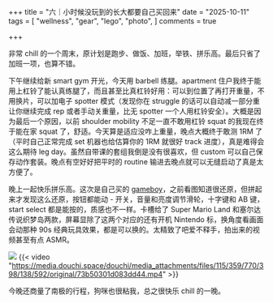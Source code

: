 +++
title = "六｜小时候没玩到的长大都要自己买回来"
date = "2025-10-11"
tags = [
    "wellness",
    "gear",
    "lego",
    "photo",
]
comments = true

+++

非常 chill 的一个周末，原计划是跑步、做饭、加班，举铁、拼乐高。最后只省了加班一项，也算不错。

下午继续给新 smart gym 开光，今天用 barbell 练腿。apartment 住户我终于能用上杠铃了能认真练腿了，而且甚至比真杠铃好用：可以到位置了再打开重量，不用换片，可以加电子 spotter 模式（发现你在 struggle 的话可以自动减一部分重让你继续完成 rep 或者手动关重量，比无 spotter 一个人用杠铃安全）。大概是因为最后一个原因，以前 shoulder mobility 不足一直不敢用杠铃 squat 的我现在终于能在家 squat 了，舒适。今天算是适应没咋上重量，晚点大概终于敢测 1RM 了（平时自己正常完成 set 机器也给估算你的 1RM 就很好 track 进度），真是难得会这么期待 leg day。虽然自带课的套组我倒是没有很喜欢，但 custom 可以自己保存动作套装。晚点有空好好把平时的 routine 输进去晚点就可以无缝启动了真是太方便了。

晚上一起快乐拼乐高。这次是自己买的 [gameboy](https://amzn.to/43c4yd1)，之前看图知道很还原，但拼起来才发现这么还原，按钮都能动 - 开关，音量和亮度调节滑轮，十字键和 AB 键，start select 都是能按的，质感也不一样。卡槽给了 Super Mario Land 和塞尔达传说织梦岛两款，屏幕显除了这两个对应的还有开机 Nintendo 标，换角度看画面会动那种 90s 经典玩具效果，都是可以换的。太精致了吧爱不释手，拍出来的视频甚至有点 ASMR。

![](https://media.douchi.space/douchi/media_attachments/files/115/359/765/179/467/191/original/635926b5a6aae1bd.jpg)
{{< video "https://media.douchi.space/douchi/media_attachments/files/115/359/770/398/138/592/original/73b50301d083dd44.mp4" >}}

今晚还商量了南极的行程，狗咪也很粘我，总之很快乐 chill 的一晚。